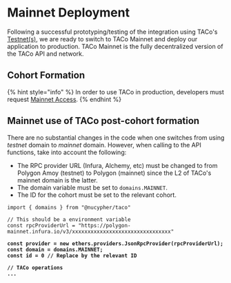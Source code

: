 # Mainnet Deployment

Following a successful prototyping/testing of the integration using TACo's [Testnet(s)](../for-developers/get-started-with-tac.md), we are ready to switch to TACo Mainnet and deploy our application to production. TACo Mainnet is the fully decentralized version of the TACo API and network.&#x20;

## Cohort Formation&#x20;

{% hint style="info" %}
In order to use TACo in production, developers must request [Mainnet Access](mainnet-taco-beta-program.md).
{% endhint %}

## Mainnet use of TACo post-cohort formation

There are no substantial changes in the code when one switches from using _testnet_ domain to _mainnet_ domain. However, when calling to the API functions, take into account the following:

* The RPC provider URL (Infura, Alchemy, etc) must be changed to from Polygon Amoy (testnet) to Polygon (mainnet) since the L2 of TACo's mainnet domain is the latter.
* The domain variable must be set to `domains.MAINNET`.
* The ID for the cohort must be set to the relevant cohort.

<pre class="language-typescript"><code class="lang-typescript">import { domains } from "@nucypher/taco"

// This should be a environment variable
const rpcProviderUrl = "https://polygon-mainnet.infura.io/v3/xxxxxxxxxxxxxxxxxxxxxxxxxxxxxxxx"
<strong>
</strong><strong>const provider = new ethers.providers.JsonRpcProvider(rpcProviderUrl);
</strong><strong>const domain = domains.MAINNET;
</strong><strong>const id = 0 // Replace by the relevant ID
</strong><strong>
</strong><strong>// TACo operations
</strong><strong>...
</strong></code></pre>

